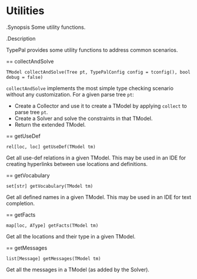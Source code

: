 # Utilities

.Synopsis
Some utility functions.

.Description

TypePal provides some utility functions to address common scenarios.

== collectAndSolve

```rascal
TModel collectAndSolve(Tree pt, TypePalConfig config = tconfig(), bool debug = false)
```
`collectAndSolve` implements the most simple type checking scenario without any customization.
For a given parse tree `pt`:

- Create a Collector and use it to create a TModel by applying `collect` to parse tree `pt`.
- Create a Solver and solve the constraints in that TModel.
- Return the extended TModel.


== getUseDef
```rascal
rel[loc, loc] getUseDef(TModel tm)
```

Get all use-def relations in a given TModel. This may be used in an IDE for creating hyperlinks between use locations and definitions.
 

== getVocabulary
```rascal
set[str] getVocabulary(TModel tm)
```
Get all defined names in a given TModel. This may be used in an IDE for text completion.

== getFacts
```rascal
map[loc, AType] getFacts(TModel tm)
```
Get all the locations and their type in a given TModel.

== getMessages
```rascal
list[Message] getMessages(TModel tm)
```
Get all the messages in a TModel (as added by the Solver).
